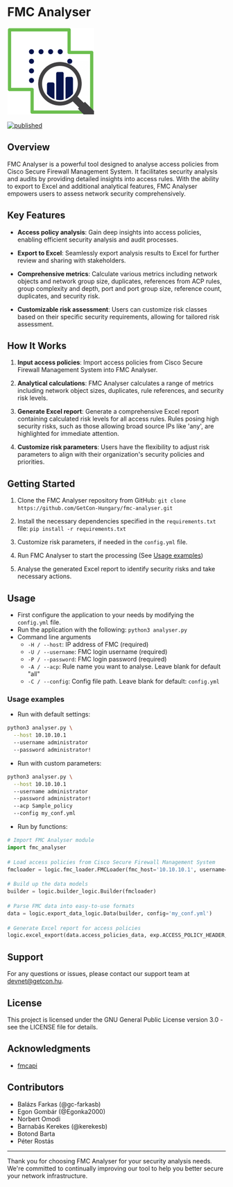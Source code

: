 
# FMC Analyser

![FMC Analyser logo](assets/fmc_analyser_logo.png)

[![published](https://static.production.devnetcloud.com/codeexchange/assets/images/devnet-published.svg)](https://developer.cisco.com/codeexchange/github/repo/GetCon-Hungary/fmc-analyser)

## Overview

FMC Analyser is a powerful tool designed to analyse access policies from Cisco Secure Firewall Management System. It facilitates security analysis and audits by providing detailed insights into access rules. With the ability to export to Excel and additional analytical features, FMC Analyser empowers users to assess network security comprehensively.

## Key Features

- **Access policy analysis**: Gain deep insights into access policies, enabling efficient security analysis and audit processes.

- **Export to Excel**: Seamlessly export analysis results to Excel for further review and sharing with stakeholders.

- **Comprehensive metrics**: Calculate various metrics including network objects and network group size, duplicates, references from ACP rules, group complexity and depth, port and port group size, reference count, duplicates, and security risk.

- **Customizable risk assessment**: Users can customize risk classes based on their specific security requirements, allowing for tailored risk assessment.

## How It Works

1. **Input access policies**: Import access policies from Cisco Secure Firewall Management System into FMC Analyser.

2. **Analytical calculations**: FMC Analyser calculates a range of metrics including network object sizes, duplicates, rule references, and security risk levels.

3. **Generate Excel report**: Generate a comprehensive Excel report containing calculated risk levels for all access rules. Rules posing high security risks, such as those allowing broad source IPs like 'any', are highlighted for immediate attention.

4. **Customize risk parameters**: Users have the flexibility to adjust risk parameters to align with their organization's security policies and priorities.

## Getting Started

1. Clone the FMC Analyser repository from GitHub: `git clone https://github.com/GetCon-Hungary/fmc-analyser.git`

2. Install the necessary dependencies specified in the `requirements.txt` file: `pip install -r requirements.txt`

3. Customize risk parameters, if needed in the `config.yml` file.

4. Run FMC Analyser to start the processing (See [Usage examples](#usage-examples))

5. Analyse the generated Excel report to identify security risks and take necessary actions.

## Usage

- First configure the application to your needs by modifying the `config.yml` file.
- Run the application with the following: `python3 analyser.py`
- Command line arguments
  - `-H / --host`: IP address of FMC (required)
  - `-U / --username`: FMC login username (required)
  - `-P / --password`: FMC login password (required)
  - `-A / --acp`: Rule name you want to analyse. Leave blank for default "all"
  - `-C / --config`: Config file path. Leave blank for default: `config.yml`

### Usage examples

- Run with default settings:

```bash
python3 analyser.py \
  --host 10.10.10.1
  --username administrator
  --password administrator!
```

- Run with custom parameters:

```bash
python3 analyser.py \
  --host 10.10.10.1
  --username administrator
  --password administrator!
  --acp Sample_policy
  --config my_conf.yml
```

- Run by functions:

```python
# Import FMC Analyser module
import fmc_analyser

# Load access policies from Cisco Secure Firewall Management System
fmcloader = logic.fmc_loader.FMCLoader(fmc_host='10.10.10.1', username='superman', password='not_batman123', acp_name='gotham_sec')

# Build up the data models
builder = logic.builder_logic.Builder(fmcloader)

# Parse FMC data into easy-to-use formats
data = logic.export_data_logic.Data(builder, config='my_conf.yml')

# Generate Excel report for access policies
logic.excel_export(data.access_policies_data, exp.ACCESS_POLICY_HEADER, 'access_policies_information')
```

## Support

For any questions or issues, please contact our support team at <devnet@getcon.hu>.

## License

This project is licensed under the GNU General Public License version 3.0 - see the LICENSE file for details.

## Acknowledgments

- [fmcapi](https://github.com/marksull/fmcapi)

## Contributors

- Balázs Farkas (@gc-farkasb)
- Egon Gombár (@Egonka2000)
- Norbert Omodi
- Barnabás Kerekes (@kerekesb)
- Botond Barta
- Péter Rostás

---

Thank you for choosing FMC Analyser for your security analysis needs. We're committed to continually improving our tool to help you better secure your network infrastructure.
